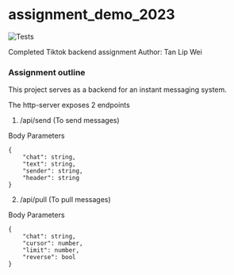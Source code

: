 # assignment_demo_2023

![Tests](https://github.com/TikTokTechImmersion/assignment_demo_2023/actions/workflows/test.yml/badge.svg)

Completed Tiktok backend assignment
Author: Tan Lip Wei

### Assignment outline
This project serves as a backend for an instant messaging system.

The http-server exposes 2 endpoints
1. /api/send (To send messages)

Body Parameters 
```azure
{
    "chat": string,
    "text": string,
    "sender": string,
    "header": string
}
```
2. /api/pull (To pull messages)

Body Parameters
```azure
{
    "chat": string,
    "cursor": number,
    "limit": number,
    "reverse": bool
}
```